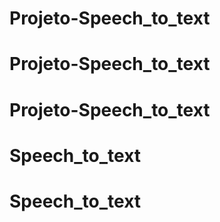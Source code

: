 # Projeto-Speech_to_text
# Projeto-Speech_to_text
# Projeto-Speech_to_text
# Speech_to_text
# Speech_to_text
